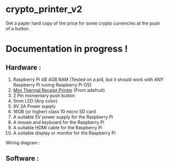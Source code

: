 # crypto_printer_v2
Get a paper hard copy of the price for some crypto currencies at the push of a button.

# Documentation in progress !

## Hardware :

1. Raspberry Pi 4B 4GB RAM (Tested on a pi4, but it should work with ANY Raspberry Pi runing Raspberry Pi OS)
2. [Mini Thermal Receipt Printer](https://www.adafruit.com/product/597) (From adafruit)
3. 2 Pin momentary push button 
4. 5mm LED (Any color)
6. 9V 2A Power supply
7. 16GB (or higher) class 10 micro SD card
8. A suitable 5V power supply for the Raspberry Pi
9. A mouse and keyboard for the Raspberry Pi
10. A suitable HDMI cable for the Raspberry Pi
11. A suitable display or monitor for the Raspberry Pi

Wiring diagram :




## Software :
